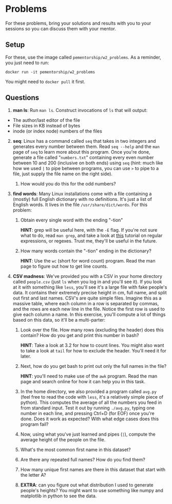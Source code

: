 # Problems

For these problems, bring your solutions and results with you to your sessions so you
can discuss them with your mentor.

## Setup

For these, use the image called `pementorship/w2_problems`. As a reminder, you just
need to run:
```
docker run -it pementorship/w2_problems
```
You might need to `docker pull` it first.

## Questions

1. **man ls**: Run `man ls`. Construct invocations of `ls` that will output:
  - The author/last editor of the file
  - File sizes in KB instead of bytes
  - inode (or index node) numbers of the files
2. **seq**: Linux has a command called `seq` that takes in two integers and generates
   every number between them. Read `seq --help` and the `man` page of `seq` to learn
   more about this program. Once you're done, generate a file called "`numbers.txt`"
   containing every even number between 10 and 200 (inclusive on both ends) using `seq`
   (hint: much like how we used `|` to pipe between programs, you can use `>` to pipe
   to a file, just supply the file name on the right side).
   1. How would you do this for the odd numbers?
3. **find words**: Many Linux installations come with a file containing a (mostly) full
   English dictionary with no definitions. It's just a list of English words. It lives
   in the file `/usr/share/dict/words`. For this problem:
   1. Obtain every single word with the ending "-tion"

      **HINT**: grep will be useful here, with the `-E` flag. If you're not sure what
      to do, read `man grep`, and take a look at [this](https://regexone.com/) tutorial
      on regular expressions, or regexes. Trust me, they'll be useful in the future.

   2. How many words contain the "-tion" ending in the dictionary?

      **HINT**: Use the `wc` (short for word count) program. Read the man page to
      figure out how to get line counts.

4. **CSV madness**: We've provided you with a CSV in your home directory called
   `people.csv` (just `ls` when you log in and you'll see it). If you look at it with
   something like `less`, you'll see it's a large file with fake people's data. It
   contains their extremely precise height in cm, full name, and split out first and
   last names. CSV's are quite simple files. Imagine this as a massive table, where
   each column in a row is separated by commas, and the rows are each new line in the
   file. Notice the first row is used to give each column a name. In this exercise,
   you'll compute a lot of things based on this data, so it'll be a multi-parter:
   1. Look over the file. How many rows (excluding the header) does this contain? How
      do you get and print this number in bash?

      **HINT**: Take a look at 3.2 for how to count lines. You might also want to take
      a look at `tail` for how to exclude the header. You'll need it for later.

   2. Next, how do you get bash to print out only the full names in the file?

      **HINT**: you'll need to make use of the `awk` program. Read the man page and
      search online for how it can help you in this task.

   3. In the home directory, we also provided a program called `avg.py` (feel free to
      read the code with `less`, it's a relatively simple piece of python). This
      computes the average of all the numbers you feed in from standard input. Test it
      out by running `./avg.py`, typing one number in each line, and pressing Ctrl+D
      (for EOF) once you're done. Does it work as expected? With what edge cases does
      this program fail?
   4. Now, using what you've just learned and pipes (`|`), compute the average height
      of the people on the file.
   5. What's the most common first name in this dataset?
   6. Are there any repeated full names? How do you find them?
   7. How many unique first names are there in this dataset that start with the letter
      A?
   8. **EXTRA**: can you figure out what distribution I used to generate people's
      heights? You might want to use something like numpy and matplotlib in python to
      see the data.
